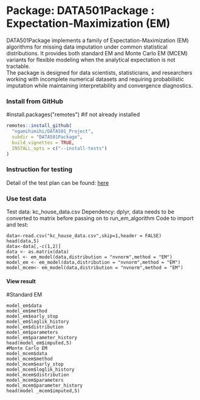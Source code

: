# Package: DATA501Package : Expectation-Maximization (EM) 
DATA501Package implements a family of Expectation-Maximization (EM) algorithms for missing data imputation under common statistical distributions.
It provides both standard EM and Monte Carlo EM (MCEM) variants for flexible modeling when the analytical expectation is not tractable.  
The package is designed for data scientists, statisticians, and researchers working with incomplete numerical datasets and requiring probabilistic imputation while maintaining interpretability and convergence diagnostics.  


### Install from GitHub
#install.packages("remotes")
#if not already installed
```r
remotes::install_github(
  "ngamihimihi/DATA501_Project",
  subdir = "DATA501Package",
  build_vignettes = TRUE,
  INSTALL_opts = c("--install-tests")
)
```

### Instruction for testing
Detail of the test plan can be found: [here](https://github.com/ngamihimihi/DATA501_Project/blob/main/DATA501Package/doc/Test_plan.pdf)

### Use test data
Test data: kc_house_data.csv
Dependency: dplyr, data needs to be converted to matrix before passing on to run_em_algorithm
Code to import and test:
```{r}
data<-read.csv("kc_house_data.csv",skip=1,header = FALSE)
head(data,5)
data<-data[,-c(1,2)]
data <- as.matrix(data)
model <- em_model(data,distribution = "nvnorm",method = "EM")
model_em <- em_model(data,distribution = "nvnorm",method = "EM")
model_mcem<- em_model(data,distribution = "nvnorm",method = "EM")
```
#### View result

#Standard EM
```{r}
model_em$data
model_em$method
model_em$early_stop
model_em$loglik_history
model_em$distribution
model_em$parameters
model_em$parameter_history
head(model_em$imputed,5)
#Monte Carlo EM
model_mcem$data
model_mcem$method
model_mcem$early_stop
model_mcem$loglik_history
model_mcem$distribution
model_mcem$parameters
model_mcem$parameter_history
head(model _mcem$imputed,5)
```
